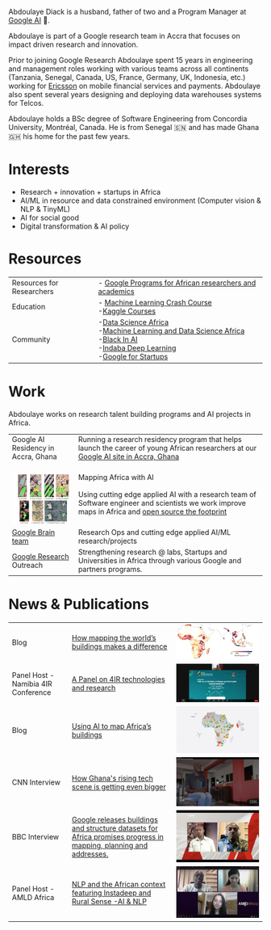 Abdoulaye Diack is a husband, father of two and a Program Manager at [Google AI](https://research.google/) 🤖.  

Abdoulaye is part of a Google research team in Accra that focuses on impact driven research and innovation.

Prior to joining Google Research Abdoulaye spent 15 years in engineering and management roles working with various teams across all continents (Tanzania, Senegal, Canada, US, France, Germany, UK, Indonesia, etc.) working for [Ericsson](https//:ericsson.com) on mobile financial services and payments. Abdoulaye also spent several years designing and deploying data warehouses systems for Telcos. 

Abdoulaye holds a BSc degree of Software Engineering from Concordia University, Montréal, Canada. He is from Senegal 🇸🇳 and has made Ghana 🇬🇭 his home for the past few years. 

# Interests

 - Research + innovation + startups in Africa
 - AI/ML in resource and data constrained environment (Computer vision & NLP & TinyML) 
 - AI for social good
 - Digital transformation & AI policy
<a rel="me" href="https://mastodon.social/@Diack"></a>

# Resources 

|  |  |
|--|--|
|Resources for Researchers| - [Google Programs for African researchers and academics](https://www.linkedin.com/pulse/google-resources-african-researchers-academics-abdoulaye-diack/?trackingId=BOUX2FrCSLKViH%2F2Gs%2FrmA%3D%3D)
|Education| - [Machine Learning Crash Course](https://developers.google.com/machine-learning/crash-course) <br> -[Kaggle Courses](https://www.kaggle.com/learn)|
|Community | -[Data Science Africa](http://www.datascienceafrica.org/) <br> -[Machine Learning and Data Science Africa](https://groups.google.com/g/mlds-africa?pli=1) <br> -[Black In AI](https://blackinai.github.io/#/)<br> -[Indaba Deep Learning](https://deeplearningindaba.com/) <br> -[Google for Startups](https://startup.google.com/accelerator/africa/)|

# Work

Abdoulaye works on research talent building programs and AI projects in Africa.

|  |  |
|--|--|
|Google AI Residency in Accra, Ghana| Running a research residency program that helps launch the career of young African researchers at our [Google AI site in Accra, Ghana ](https://research.google/locations/accra/)|
|<br><a href="https://arxiv.org/pdf/2107.12283.pdf"><img src="/mmeka_paper_shot.jpg" width="130" height="102"/></a>|Mapping Africa with AI <br><br>Using cutting edge applied AI with a research team of Software engineer and scientists we work improve maps in Africa and [open source the footprint](https://sites.research.google/open-buildings/) |
|[Google Brain team](https://research.google/teams/brain/) | Research Ops and cutting edge applied AI/ML research/projects |
|[Google Research](https://research.google) Outreach| Strengthening research @ labs, Startups and Universities in Africa through various Google and partners programs.|

# News & Publications

|  |  | |
|--|--|--|
|Blog | [How mapping the world’s buildings makes a difference](https://blog.google/around-the-globe/google-africa/how-mapping-the-worlds-buildings-makes-a-difference/) |<img src="/africa-ssea-building-density.png"/>|
Panel Host - Namibia 4IR Conference |[A Panel on 4IR technologies and research](https://4irnamibia.com/4ir-conference/)  | <img src="/4ir_photo.png" />|
|Blog | [Using AI to map Africa’s buildings](https://blog.google/around-the-globe/google-africa/using-ai-to-map-africas-buildings/) |<img src="/Open-Buildings_V2b_2096x11.max-1000x1000.jpg"/>|
CNN Interview |  [How Ghana's rising tech scene is getting even bigger](https://edition.cnn.com/videos/business/2021/10/15/marketplace-africa-ghana-tech-google-uber-meqasa-spc.cnn)  | <img src="/Abdou_cnn.jpg" />|
BBC Interview |  [Google releases buildings and structure datasets for Africa promises progress in mapping, planning and addresses.](https://www.bbc.co.uk/programmes/p09qnk4d)  | <img src="/abdou_bbc.jpg" />|
Panel Host - AMLD Africa |[NLP and the African context featuring Instadeep and Rural Sense -AI & NLP](https://www.youtube.com/watch?v=MXCbp5t_q_Q&list=PLyyHDYyFFpkBSUmX-iv7JLgeNJHvRIt4M&index=17)  | <img src="/abdou_amld.jpg" />|
